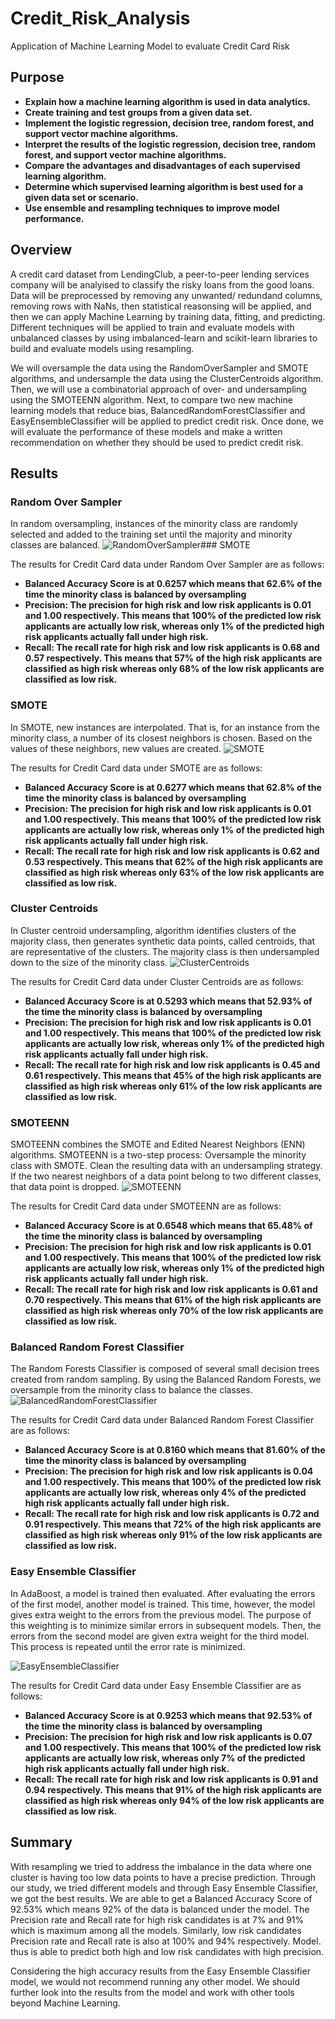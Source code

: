 # Credit_Risk_Analysis

Application of Machine Learning Model to evaluate Credit Card Risk

## Purpose

* **Explain how a machine learning algorithm is used in data analytics.**
* **Create training and test groups from a given data set.**
* **Implement the logistic regression, decision tree, random forest, and support vector machine algorithms.**
* **Interpret the results of the logistic regression, decision tree, random forest, and support vector machine algorithms.**
* **Compare the advantages and disadvantages of each supervised learning algorithm.**
* **Determine which supervised learning algorithm is best used for a given data set or scenario.**
* **Use ensemble and resampling techniques to improve model performance.**

## Overview

A credit card dataset from LendingClub, a peer-to-peer lending services company will be analyised to classify the risky loans from the good loans. Data will be preprocessed by removing any unwanted/ redundand columns, removing rows with NaNs, then statistical reasonsing will be applied, and then we can apply Machine Learning by training data, fitting, and predicting. Different techniques will be applied to train and evaluate models with unbalanced classes by using imbalanced-learn and scikit-learn libraries to build and evaluate models using resampling. 

We will oversample the data using the RandomOverSampler and SMOTE algorithms, and undersample the data using the ClusterCentroids algorithm. Then, we will use a combinatorial approach of over- and undersampling using the SMOTEENN algorithm. Next, to compare two new machine learning models that reduce bias, BalancedRandomForestClassifier and EasyEnsembleClassifier will be applied to predict credit risk. Once done, we will evaluate the performance of these models and make a written recommendation on whether they should be used to predict credit risk.

## Results

### Random Over Sampler
In random oversampling, instances of the minority class are randomly selected and added to the training set until the majority and minority classes are balanced.
![RandomOverSampler](https://user-images.githubusercontent.com/108366412/198415167-cf3afacb-ff49-47b7-a8c6-c3e624be9b96.png)### SMOTE

The results for Credit Card data under Random Over Sampler are as follows:
* **Balanced Accuracy Score is at 0.6257 which means that 62.6% of the time the minority class is balanced by oversampling**
* **Precision: The precision for high risk and low risk applicants is 0.01 and 1.00 respectively. This means that 100% of the predicted low risk applicants are actually low risk, whereas only 1% of the predicted high risk applicants actually fall under high risk.**
* **Recall: The recall rate for high risk and low risk applicants is 0.68 and 0.57 respectively. This means that 57% of the high risk applicants are classified as high risk whereas only 68% of the low risk applicants are classified as low risk.**

### SMOTE
In SMOTE, new instances are interpolated. That is, for an instance from the minority class, a number of its closest neighbors is chosen. Based on the values of these neighbors, new values are created.
![SMOTE](https://user-images.githubusercontent.com/108366412/198415201-e70a8413-b670-412b-b4e9-a8e333482c8e.png)

The results for Credit Card data under SMOTE are as follows:
* **Balanced Accuracy Score is at 0.6277 which means that 62.8% of the time the minority class is balanced by oversampling**
* **Precision: The precision for high risk and low risk applicants is 0.01 and 1.00 respectively. This means that 100% of the predicted low risk applicants are actually low risk, whereas only 1% of the predicted high risk applicants actually fall under high risk.**
* **Recall: The recall rate for high risk and low risk applicants is 0.62 and 0.53 respectively. This means that 62% of the high risk applicants are classified as high risk whereas only 63% of the low risk applicants are classified as low risk.**

### Cluster Centroids
In Cluster centroid undersampling, algorithm identifies clusters of the majority class, then generates synthetic data points, called centroids, that are representative of the clusters. The majority class is then undersampled down to the size of the minority class.
![ClusterCentroids](https://user-images.githubusercontent.com/108366412/198415229-e4f56a7c-a477-41bf-af47-6c088ced46c0.png)

The results for Credit Card data under Cluster Centroids are as follows:
* **Balanced Accuracy Score is at 0.5293 which means that 52.93% of the time the minority class is balanced by oversampling**
* **Precision: The precision for high risk and low risk applicants is 0.01 and 1.00 respectively. This means that 100% of the predicted low risk applicants are actually low risk, whereas only 1% of the predicted high risk applicants actually fall under high risk.**
* **Recall: The recall rate for high risk and low risk applicants is 0.45 and 0.61 respectively. This means that 45% of the high risk applicants are classified as high risk whereas only 61% of the low risk applicants are classified as low risk.**

### SMOTEENN
SMOTEENN combines the SMOTE and Edited Nearest Neighbors (ENN) algorithms. SMOTEENN is a two-step process: Oversample the minority class with SMOTE.
Clean the resulting data with an undersampling strategy. If the two nearest neighbors of a data point belong to two different classes, that data point is dropped.
![SMOTEENN](https://user-images.githubusercontent.com/108366412/198415249-fa53ae2a-ed9e-409e-a726-bc225d8c51ee.png)

The results for Credit Card data under SMOTEENN are as follows:
* **Balanced Accuracy Score is at 0.6548 which means that 65.48% of the time the minority class is balanced by oversampling**
* **Precision: The precision for high risk and low risk applicants is 0.01 and 1.00 respectively. This means that 100% of the predicted low risk applicants are actually low risk, whereas only 1% of the predicted high risk applicants actually fall under high risk.**
* **Recall: The recall rate for high risk and low risk applicants is 0.61 and 0.70 respectively. This means that 61% of the high risk applicants are classified as high risk whereas only 70% of the low risk applicants are classified as low risk.**

### Balanced Random Forest Classifier
The Random Forests Classifier is composed of several small decision trees created from random sampling. By using the Balanced Random Forests, we oversample from the minority class to balance the classes.
![BalancedRandomForestClassifier](https://user-images.githubusercontent.com/108366412/198415274-53f49d67-5dab-42ad-8597-bd26f41fe00a.png)

The results for Credit Card data under Balanced Random Forest Classifier are as follows:
* **Balanced Accuracy Score is at 0.8160 which means that 81.60% of the time the minority class is balanced by oversampling**
* **Precision: The precision for high risk and low risk applicants is 0.04 and 1.00 respectively. This means that 100% of the predicted low risk applicants are actually low risk, whereas only 4% of the predicted high risk applicants actually fall under high risk.**
* **Recall: The recall rate for high risk and low risk applicants is 0.72 and 0.91 respectively. This means that 72% of the high risk applicants are classified as high risk whereas only 91% of the low risk applicants are classified as low risk.**

### Easy Ensemble Classifier
In AdaBoost, a model is trained then evaluated. After evaluating the errors of the first model, another model is trained. This time, however, the model gives extra weight to the errors from the previous model. The purpose of this weighting is to minimize similar errors in subsequent models. Then, the errors from the second model are given extra weight for the third model. This process is repeated until the error rate is minimized.

![EasyEnsembleClassifier](https://user-images.githubusercontent.com/108366412/198415317-dda15141-c7d0-474e-9bc5-11ed3a747e4e.png)

The results for Credit Card data under Easy Ensemble Classifier are as follows:
* **Balanced Accuracy Score is at 0.9253 which means that 92.53% of the time the minority class is balanced by oversampling**
* **Precision: The precision for high risk and low risk applicants is 0.07 and 1.00 respectively. This means that 100% of the predicted low risk applicants are actually low risk, whereas only 7% of the predicted high risk applicants actually fall under high risk.**
* **Recall: The recall rate for high risk and low risk applicants is 0.91 and 0.94 respectively. This means that 91% of the high risk applicants are classified as high risk whereas only 94% of the low risk applicants are classified as low risk.**

## Summary

With resampling we tried to address the imbalance in the data where one cluster is having too low data points to have a precise prediction. Through our study, we tried different models and through Easy Ensemble Classifier, we got the best results. We are able to get a Balanced Accuracy Score of 92.53% which means 92% of the data is balanced under the model. The Precision rate and Recall rate for high risk candidates is at 7% and 91% which is maximum among all the models. Similarly, low risk candidates Precision rate and Recall rate is also at 100% and 94% respectively. Model. thus is able to predict both high and low risk candidates with high precision.

Considering the high accuracy results from the Easy Ensemble Classifier model, we would not recommend running any other model. We should further look into the results from the model and work with other tools beyond Machine Learning. 
